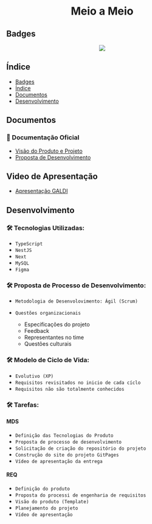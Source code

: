 <h1 align="center"> Meio a Meio </h1>

## Badges

<p align="center">
<img src="http://img.shields.io/static/v1?label=STATUS&message=PROCESSING&color=GREEN&style=for-the-badge"/>
</p>

## Índice 

* [Badges](#badges)
* [Índice](#índice)
* [Documentos](#documentos)
* [Desenvolvimento](#desenvolvimento)

## Documentos
### :open_file_folder: Documentação Oficial
- <a href="https://mdsreq-fga-unb.github.io/2022.1-Meio-a-Meio/ProductVision">Visão do Produto e Projeto</a>
- <a href="https://mdsreq-fga-unb.github.io/2022.1-Meio-a-Meio/unidade1">Proposta de Desenvolvimento</a>

## Video de Apresentação
- <a href="https://youtu.be/W_HwiKt1FIA"> Apresentação GALDI</a> 
## Desenvolvimento
### 🛠️ Tecnologias Utilizadas:

- `TypeScript`
- `NestJS`
- `Next`
- `MySQL`
- `Figma`

### 🛠️ Proposta de Processo de Desenvolvimento:

- `Metodologia de Desenvolovimento: Ágil (Scrum)`
- `Questões organizacionais` 

  * Especificações do projeto
  * Feedback
  * Representantes no time
  * Questões culturais
  
### 🛠️ Modelo de Ciclo de Vida: 
- `Evolutivo (XP)`
- `Requisitos revisitados no inicio de cada cíclo`
- `Requisitos não são totalmente conhecidos`


### 🛠️ Tarefas: 
#### MDS
- `Definição das Tecnologias do Produto`
- `Proposta de processo de desenvolvimento`
- `Solicitação de criação do repositório do projeto`
- `Construção do site do projeto GitPages`
- `Vídeo de apresentação da entrega`

#### REQ
- `Definição do produto`
- `Proposta do processi de engenharia de requisitos`
- `Visão do produto (Template)`
- `Planejamento do projeto`
- `Vídeo de apresentação`
